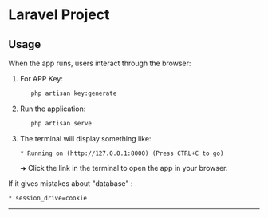 ﻿# Laravel Project
## Usage

When the app runs, users interact through the browser:

1. For APP Key:
   ```bash
      php artisan key:generate
   ```
2. Run the application:
   ```bash
      php artisan serve
   ```

3. The terminal will display something like:
   ```
   * Running on (http://127.0.0.1:8000) (Press CTRL+C to go)
   ```
   ➜ Click the link in the terminal to open the app in your browser.

If it gives mistakes about "database" :
   ```
   * session_drive=cookie
   ```

---

